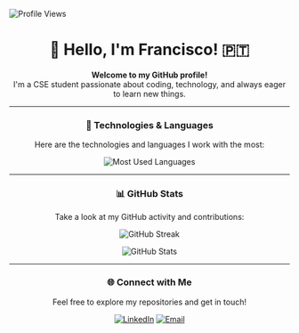 ![Profile Views](https://visitor-badge.laobi.icu/badge?page_id=franciscolh04)

<div align="center">

# 👋 Hello, I'm Francisco! 🇵🇹

**Welcome to my GitHub profile!**  
I'm a CSE student passionate about coding, technology, and always eager to learn new things.

---

### 🚀 Technologies & Languages
Here are the technologies and languages I work with the most:

<p>
  <img src="https://github-readme-stats.vercel.app/api/top-langs?username=franciscolh04&show_icons=true&locale=en&layout=compact&theme=dark&hide=shell" alt="Most Used Languages" />
</p>

---

### 📊 GitHub Stats
Take a look at my GitHub activity and contributions:

<p>
  <img src="https://github-readme-streak-stats.herokuapp.com/?user=franciscolh04&theme=dark" alt="GitHub Streak" />
</p>

<p>
  <img src="https://github-readme-stats.vercel.app/api?username=franciscolh04&show_icons=true&locale=en&theme=darcula" alt="GitHub Stats" />
</p>

---

### 🌐 Connect with Me
Feel free to explore my repositories and get in touch!

[![LinkedIn](https://img.shields.io/badge/LinkedIn-blue?style=flat&logo=linkedin)](https://www.linkedin.com/in/franciscolh04)
[![Email](https://img.shields.io/badge/Email-D14836?style=flat&logo=gmail&logoColor=white)](mailto:francisco.l.heleno@tecnico.ulisboa.pt)

</div>
